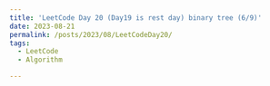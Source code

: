 ```yaml
---
title: 'LeetCode Day 20 (Day19 is rest day) binary tree (6/9)'
date: 2023-08-21
permalink: /posts/2023/08/LeetCodeDay20/
tags:
  - LeetCode
  - Algorithm

---
```


